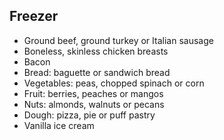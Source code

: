 ## Freezer

- Ground beef, ground turkey or Italian sausage
- Boneless, skinless chicken breasts
- Bacon
- Bread: baguette or sandwich bread
- Vegetables: peas, chopped spinach or corn
- Fruit: berries, peaches or mangos
- Nuts: almonds, walnuts or pecans
- Dough: pizza, pie or puff pastry
- Vanilla ice cream